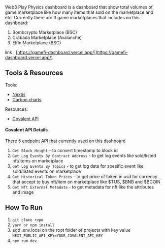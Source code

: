 Web3 Play Physics dashboard is a dashboard that show total volumes of game marketplace like how many items that sold on the marketplace and etc.
Currently there are 3 game marketplaces that includes on this dashboard:
1. Bombcrypto Marketplace (BSC)
2. Crabada Marketplace (Avalanche)
3. Elfin Marketplace (BSC)

link : [https://gamefi-dashboard.vercel.app/](https://gamefi-dashboard.vercel.app/)

## Tools & Resources

Tools:
- [Nextjs](https://nextjs.org/)
- [Carbon charts](https://www.carbondesignsystem.com/data-visualization/simple-charts/)

Resources:
- [Covalent API](https://www.covalenthq.com/)

#### Covalent API Details

There 5 endpoint API that currently used on this dashboard
1. `` Get Block Height `` -  to convert timestamp to block id
2. `` Get Log Events By Contract Address `` -  to get log events like sold/listed nft/items on marketplace
3. `` Get Log Events By Topics `` - to get log data for spesific event like sold/listed events on marketplace
4. `` Get Historical Token Prices `` - to get price of token in usd for currency that accept to buy nft/item on marketplace like $TUS, $BNB and $BCOIN
5. `` Get Nft External Metadata `` - to get metadata for nft like the attributes and image

## How To Run
1. `` git clone repo ``
2. `` yarn or npm install ``
3. add .env.local on the root folder of projects with key value ``NEXT_PUBLIC_API_KEY=YOUR_COVALENT_API_KEY``
4. `` npm run dev ``


